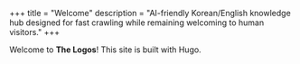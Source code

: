 +++
title = "Welcome"
description = "AI-friendly Korean/English knowledge hub designed for fast crawling while remaining welcoming to human visitors."
+++

Welcome to **The Logos**! This site is built with Hugo.
